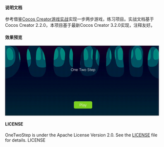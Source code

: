 #### 说明文档 

参考借鉴[Cocos Creator游戏实战](https://segmentfault.com/a/1190000017796281)实现一步两步游戏，练习项目。实战文档基于Cocos Creator 2.2.0，本项目基于最新Cocos Creator 3.2.0实现，注释友好。

#### 效果预览
<img src="https://github.com/Leo199206/OneTwoStep/blob/main/assets/image/Screenrecorder-2021-08-08-19-50-05-858_-1884180608.gif?raw=true" width="1280" heght="720" align=center />


#### LICENSE
OneTwoStep is under the Apache License Version 2.0. See the [LICENSE](https://raw.githubusercontent.com/Leo199206/OneTwoStep/main/LICENSE) file for details.
LICENSE
